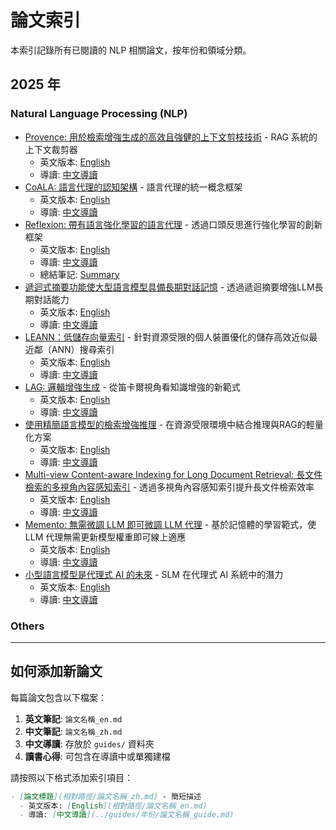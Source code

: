 # 論文索引

本索引記錄所有已閱讀的 NLP 相關論文，按年份和領域分類。

## 2025 年

### Natural Language Processing (NLP)
- [Provence: 用於檢索增強生成的高效且強健的上下文剪枝技術](2025/nlp/provence-efficient-and-robust-context-pruning-for-retrieval-augmented-generation/provence_zh.md) - RAG 系統的上下文裁剪器
  - 英文版本: [English](2025/nlp/provence-efficient-and-robust-context-pruning-for-retrieval-augmented-generation/provence_en.md)
  - 導讀: [中文導讀](../guides/2025/provence_guide.md)
- [CoALA: 語言代理的認知架構](2025/nlp/cognitive-architectures-for-language-agents/coala_zh.md) - 語言代理的統一概念框架
  - 英文版本: [English](2025/nlp/cognitive-architectures-for-language-agents/coala_en.md)
  - 導讀: [中文導讀](../guides/2025/coala_guide.md)
- [Reflexion: 帶有語言強化學習的語言代理](2025/nlp/reflexion-language-agents-with-verbal-reinforcement-learning/reflexion_zh.md) - 透過口頭反思進行強化學習的創新框架
  - 英文版本: [English](2025/nlp/reflexion-language-agents-with-verbal-reinforcement-learning/reflexion_en.md)
  - 導讀: [中文導讀](../guides/2025/reflexion_guide.md)
  - 總結筆記: [Summary](2025/nlp/reflexion-language-agents-with-verbal-reinforcement-learning/reflexion_summary.md)
- [遞迴式摘要功能使大型語言模型具備長期對話記憶](2025/nlp/recursively-summarizing-enables-long-term-dialogue-memory-in-large-language-models/recursive-memory_zh.md) - 透過遞迴摘要增強LLM長期對話能力
  - 英文版本: [English](2025/nlp/recursively-summarizing-enables-long-term-dialogue-memory-in-large-language-models/recursive-memory_en.md)
  - 導讀: [中文導讀](../guides/2025/recursive-memory_guide.md)
- [LEANN：低儲存向量索引](2025/nlp/leann-low-storage-vector-index/leann_zh.md) - 針對資源受限的個人裝置優化的儲存高效近似最近鄰（ANN）搜尋索引
  - 英文版本: [English](2025/nlp/leann-low-storage-vector-index/leann_en.md)
  - 導讀: [中文導讀](../guides/2025/leann_guide.md)
- [LAG: 邏輯增強生成](2025/nlp/lag-logic-augmented-generation-from-a-cartesian-perspective/lag_zh.md) - 從笛卡爾視角看知識增強的新範式
  - 英文版本: [English](2025/nlp/lag-logic-augmented-generation-from-a-cartesian-perspective/lag_en.md)
  - 導讀: [中文導讀](../guides/2025/lag_guide.md)
- [使用精簡語言模型的檢索增強推理](2025/nlp/retrieval-augmented-reasoning-with-lean-language-models/rag-lean_zh.md) - 在資源受限環境中結合推理與RAG的輕量化方案
  - 英文版本: [English](2025/nlp/retrieval-augmented-reasoning-with-lean-language-models/rag-lean_en.md)
  - 導讀: [中文導讀](../guides/2025/rag-lean_guide.md)
- [Multi-view Content-aware Indexing for Long Document Retrieval: 長文件檢索的多視角內容感知索引](2025/nlp/multi-view-content-aware-indexing-for-long-document-retrieval/multi_view_zh.md) - 透過多視角內容感知索引提升長文件檢索效率
  - 英文版本: [English](2025/nlp/multi-view-content-aware-indexing-for-long-document-retrieval/multi_view_en.md)
  - 導讀: [中文導讀](../guides/2025/multi_view_guide.md)
- [Memento: 無需微調 LLM 即可微調 LLM 代理](2025/nlp/memento-fine-tuning-llm-agents-without-fine-tuning-llms/memento_zh.md) - 基於記憶體的學習範式，使 LLM 代理無需更新模型權重即可線上適應
  - 英文版本: [English](2025/nlp/memento-fine-tuning-llm-agents-without-fine-tuning-llms/memento_en.md)
  - 導讀: [中文導讀](../guides/2025/memento_guide.md)
- [小型語言模型是代理式 AI 的未來](2025/nlp/small-language-models-are-the-future-of-agentic-ai/slm-agent-ai_zh.md) - SLM 在代理式 AI 系統中的潛力
  - 英文版本: [English](2025/nlp/small-language-models-are-the-future-of-agentic-ai/slm-agent-ai_en.md)
  - 導讀: [中文導讀](../guides/2025/slm-agent-ai_guide.md)

### Others
<!-- 在此添加其他領域相關論文 -->

---

## 如何添加新論文

每篇論文包含以下檔案：
1. **英文筆記**: `論文名稱_en.md`
2. **中文筆記**: `論文名稱_zh.md` 
3. **中文導讀**: 存放於 `guides/` 資料夾
4. **讀書心得**: 可包含在導讀中或單獨建檔

請按照以下格式添加索引項目：
```markdown
- [論文標題](相對路徑/論文名稱_zh.md) - 簡短描述
  - 英文版本: [English](相對路徑/論文名稱_en.md)
  - 導讀: [中文導讀](../guides/年份/論文名稱_guide.md)
```